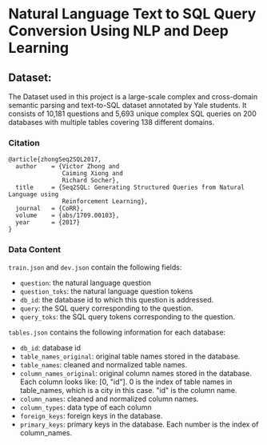 # Natural Language Text to SQL Query Conversion Using NLP and Deep Learning



## Dataset:

The Dataset used in this project is a large-scale complex and cross-domain semantic parsing and text-to-SQL dataset annotated by Yale students. It consists of 10,181 questions and 5,693 unique complex SQL queries on 200 databases with multiple tables covering 138 different domains.

### Citation


```
@article{zhongSeq2SQL2017,
  author    = {Victor Zhong and
               Caiming Xiong and
               Richard Socher},
  title     = {Seq2SQL: Generating Structured Queries from Natural Language using
               Reinforcement Learning},
  journal   = {CoRR},
  volume    = {abs/1709.00103},
  year      = {2017}
}
```
### Data Content

`train.json` and `dev.json` contain the following fields:
- `question`: the natural language question
- `question_toks`: the natural language question tokens
- `db_id`: the database id to which this question is addressed.
- `query`: the SQL query corresponding to the question.
- `query_toks`: the SQL query tokens corresponding to the question.
 
`tables.json` contains the following information for each database:
 
- `db_id`: database id
- `table_names_original`: original table names stored in the database.
- `table_names`: cleaned and normalized table names. 
- `column_names_original`: original column names stored in the database. Each column looks like: [0, "id"]. 0 is the index of table names in table_names, which is a city in this case. "id" is the column name.
- `column_names`: cleaned and normalized column names.
- `column_types`: data type of each column
- `foreign_keys`: foreign keys in the database. 
- `primary_keys`: primary keys in the database. Each number is the index of column_names.
